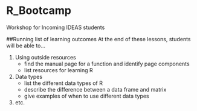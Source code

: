 # R_Bootcamp
Workshop for Incoming IDEAS students

##Running list of learning outcomes
At the end of these lessons, students will be able to...
  1. Using outside resources 
      - find the manual page for a function and identify page components
      - list resources for learning R 
  2. Data types
      - list the different data types of R
      - describe the difference between a data frame and matrix
      - give examples of when to use different data types
  3. etc.  
